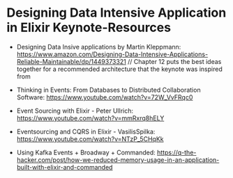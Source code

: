 # Designing Data Intensive Application in Elixir Keynote-Resources

* Designing Data Insive applications by Martin Kleppmann: https://www.amazon.com/Designing-Data-Intensive-Applications-Reliable-Maintainable/dp/1449373321 
 // Chapter 12 puts the best ideas together for a recommended architecture that the keynote was inspired from

* Thinking in Events: From Databases to Distributed Collaboration Software: https://www.youtube.com/watch?v=72W_VvFRqc0

* Event Sourcing with Elixir - Peter Ullrich: https://www.youtube.com/watch?v=mmRxrq8hELY

* Eventsourcing and CQRS in Elixir - VasilisSpilka: https://www.youtube.com/watch?v=NTzP_5CHqKk 

* Using Kafka Events + Broadway + Commanded: https://q-the-hacker.com/post/how-we-reduced-memory-usage-in-an-application-built-with-elixir-and-commanded
